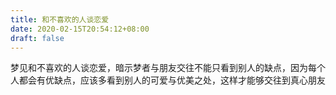 ```yaml
---
title: 和不喜欢的人谈恋爱
date: 2020-02-15T20:54:12+08:00
draft: false
---
```


梦见和不喜欢的人谈恋爱，暗示梦者与朋友交往不能只看到别人的缺点，因为每个人都会有优缺点，应该多看到别人的可爱与优美之处，这样才能够交往到真心朋友